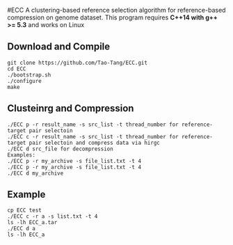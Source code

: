 #ECC
A clustering-based reference selection algorithm for reference-based compression on genome dataset. This program requires **C++14 with g++ >= 5.3** and works on Linux

## Download and Compile
	git clone https://github.com/Tao-Tang/ECC.git
	cd ECC
	./bootstrap.sh
	./configure
	make
	
## Clusteinrg and Compression
	./ECC p -r result_name -s src_list -t thread_number for reference-target pair selectoin
	./ECC c -r result_name -s src_list -t thread_number for reference-target pair selectoin and compress data via hirgc
	./ECC d src_file for decompression
	Examples:
	./ECC p -r my_archive -s file_list.txt -t 4
	./ECC p -r my_archive -s file_list.txt -t 4
	./ECC d my_archive

## Example
	cp ECC test
	./ECC c -r a -s list.txt -t 4
	ls -lh ECC_a.tar
	./ECC d a
	ls -lh ECC_a
	
